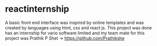 # reactinternship
A basic front end interface was inspired by online templates and was created by languages using html, css and react js.
This project was done has an internship for vario software limited and my team mate for this project was Prathik P Shet -> https://github.com/Prathikshe

